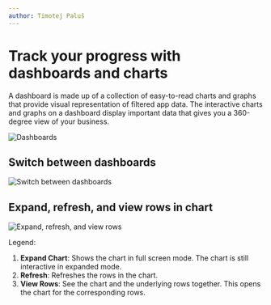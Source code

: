```yaml
---
author: Timotej Paluš
---
```


# Track your progress with dashboards and charts
A dashboard is made up of a collection of easy-to-read charts and graphs that provide visual representation of filtered app data. The interactive charts and graphs on a dashboard display important data that gives you a 360-degree view of your business.[](https://docs.microsoft.com/en-us/powerapps/user/track-your-progress-with-dashboard-and-charts)

![Dashboards](/.attachments/ModelDrivenAppUserGuide/dashboards.png)

## Switch between dashboards

![Switch between dashboards](/.attachments/ModelDrivenAppUserGuide/switchDashboard.png)

## Expand, refresh, and view rows in chart

![Expand, refresh, and view rows](/.attachments/ModelDrivenAppUserGuide/dashboard.png)

Legend:

1. **Expand Chart**: Shows the chart in full screen mode. The chart is still interactive in expanded mode.
2. **Refresh**: Refreshes the rows in the chart.
3. **View Rows**: See the chart and the underlying rows together. This opens the chart for the corresponding rows.
